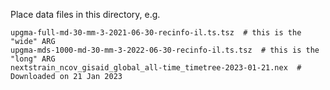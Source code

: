 Place data files in this directory, e.g.

```
upgma-full-md-30-mm-3-2021-06-30-recinfo-il.ts.tsz  # this is the "wide" ARG
upgma-mds-1000-md-30-mm-3-2022-06-30-recinfo-il.ts.tsz  # this is the "long" ARG
nextstrain_ncov_gisaid_global_all-time_timetree-2023-01-21.nex  # Downloaded on 21 Jan 2023
```
